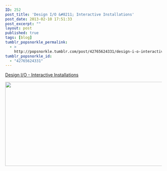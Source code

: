 ```yaml
---
ID: 252
post_title: 'Design I/O &#8211; Interactive Installations'
post_date: 2013-02-10 17:51:33
post_excerpt: ""
layout: post
published: true
tags: [blog]
tumblr_popsnorkle_permalink:
  - >
    http://popsnorkle.tumblr.com/post/42765624331/design-i-o-interactive-installations
tumblr_popsnorkle_id:
  - "42765624331"
---
```

<a href='http://design-io.com/'>Design I/O - Interactive Installations</a><div class="link_description"><p><img height="270" src="http://design-io.com/site_thumbs/thumb_skataviz.jpg" width="800" /></p></div>
